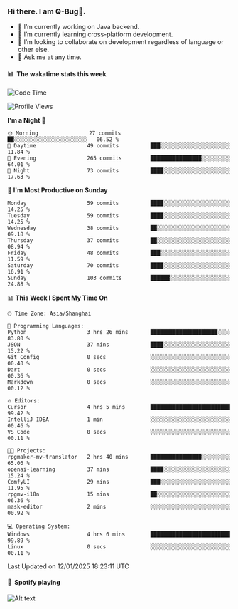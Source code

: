 ### Hi there. I am Q-Bug🐞.

- 🔭 I’m currently working on Java backend.
- 🌱 I’m currently learning cross-platform development.
- 👯 I’m looking to collaborate on development regardless of language or other else.
- 💬 Ask me at any time.

#### 📊 &nbsp;**The wakatime stats this week**  
<!--START_SECTION:waka-->
![Code Time](http://img.shields.io/badge/Code%20Time-227%20hrs%2031%20mins-blue)

![Profile Views](http://img.shields.io/badge/Profile%20Views-0-blue)

**I'm a Night 🦉** 

```text
🌞 Morning                27 commits          ██░░░░░░░░░░░░░░░░░░░░░░░   06.52 % 
🌆 Daytime                49 commits          ███░░░░░░░░░░░░░░░░░░░░░░   11.84 % 
🌃 Evening                265 commits         ████████████████░░░░░░░░░   64.01 % 
🌙 Night                  73 commits          ████░░░░░░░░░░░░░░░░░░░░░   17.63 % 
```
📅 **I'm Most Productive on Sunday** 

```text
Monday                   59 commits          ████░░░░░░░░░░░░░░░░░░░░░   14.25 % 
Tuesday                  59 commits          ████░░░░░░░░░░░░░░░░░░░░░   14.25 % 
Wednesday                38 commits          ██░░░░░░░░░░░░░░░░░░░░░░░   09.18 % 
Thursday                 37 commits          ██░░░░░░░░░░░░░░░░░░░░░░░   08.94 % 
Friday                   48 commits          ███░░░░░░░░░░░░░░░░░░░░░░   11.59 % 
Saturday                 70 commits          ████░░░░░░░░░░░░░░░░░░░░░   16.91 % 
Sunday                   103 commits         ██████░░░░░░░░░░░░░░░░░░░   24.88 % 
```


📊 **This Week I Spent My Time On** 

```text
🕑︎ Time Zone: Asia/Shanghai

💬 Programming Languages: 
Python                   3 hrs 26 mins       █████████████████████░░░░   83.80 % 
JSON                     37 mins             ████░░░░░░░░░░░░░░░░░░░░░   15.22 % 
Git Config               0 secs              ░░░░░░░░░░░░░░░░░░░░░░░░░   00.40 % 
Dart                     0 secs              ░░░░░░░░░░░░░░░░░░░░░░░░░   00.36 % 
Markdown                 0 secs              ░░░░░░░░░░░░░░░░░░░░░░░░░   00.12 % 

🔥 Editors: 
Cursor                   4 hrs 5 mins        █████████████████████████   99.42 % 
IntelliJ IDEA            1 min               ░░░░░░░░░░░░░░░░░░░░░░░░░   00.46 % 
VS Code                  0 secs              ░░░░░░░░░░░░░░░░░░░░░░░░░   00.11 % 

🐱‍💻 Projects: 
rpgmaker-mv-translator   2 hrs 40 mins       ████████████████░░░░░░░░░   65.06 % 
openai-learning          37 mins             ████░░░░░░░░░░░░░░░░░░░░░   15.24 % 
ComfyUI                  29 mins             ███░░░░░░░░░░░░░░░░░░░░░░   11.95 % 
rpgmv-i18n               15 mins             ██░░░░░░░░░░░░░░░░░░░░░░░   06.36 % 
mask-editor              2 mins              ░░░░░░░░░░░░░░░░░░░░░░░░░   00.92 % 

💻 Operating System: 
Windows                  4 hrs 6 mins        █████████████████████████   99.89 % 
Linux                    0 secs              ░░░░░░░░░░░░░░░░░░░░░░░░░   00.11 % 
```


 Last Updated on 12/01/2025 18:23:11 UTC
<!--END_SECTION:waka-->

#### 🎵 &nbsp;**Spotify playing**  
![Alt text](https://spotify-recently-played-readme.vercel.app/api?user=e5y1o4x7kdt9kf2blu4wvmb4s&unique={true|1|on|yes})
